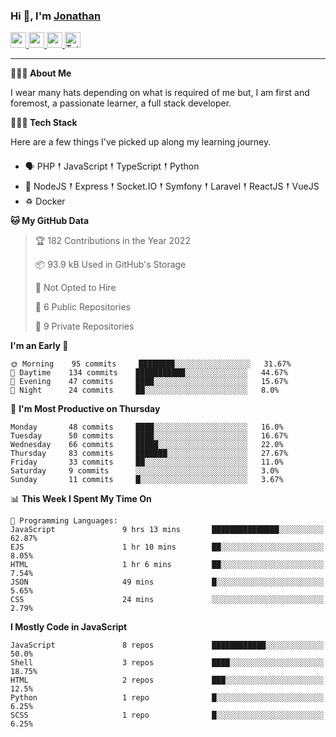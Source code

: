 ### Hi 👋, I'm [Jonathan](https://jonathan-d.ch) 

<p>
  <a href="https://www.twitter.com/redkill2108">
    <img src="https://img.shields.io/badge/twitter-%231DA1F2.svg?&style=for-the-badge&logo=twitter&logoColor=white" height=25>
  </a>
  <a href="https://www.linkedin.com/in/jdebetaz">
    <img src="https://img.shields.io/badge/linkedin-%230077B5.svg?&style=for-the-badge&logo=linkedin&logoColor=white" height=25>
  </a>
  <a href="https://www.instagram.com/jdebetaz/">
    <img src="https://img.shields.io/badge/instagram-%23E4405F.svg?&style=for-the-badge&logo=instagram&logoColor=white" height=25>
  </a>
  <a href="https://wakatime.com/@5c95ead1-71ee-4ecc-9a32-6c2b293dd432">
    <img src="https://wakatime.com/badge/user/5c95ead1-71ee-4ecc-9a32-6c2b293dd432.svg?style=for-the-badge" height=25 alt="Total time coded since Aug 23 2019" />
  </a>
</p>

-------

**🙋🏻‍♂️ About Me** 

<p>I wear many hats depending on what is required of me but, I am first and foremost, a passionate learner, a full stack developer.</p>

**👨🏻‍💻 Tech Stack** 

<p>Here are a few things I've picked up along my learning journey.</p>

- 🗣 PHP 𒑰 JavaScript 𒑰 TypeScript 𒑰 Python
- 🎒 NodeJS 𒑰 Express 𒑰 Socket.IO 𒑰 Symfony 𒑰 Laravel 𒑰 ReactJS 𒑰 VueJS
- ♽ Docker

<!--START_SECTION:waka-->
**🐱 My GitHub Data** 

> 🏆 182 Contributions in the Year 2022
 > 
> 📦 93.9 kB Used in GitHub's Storage 
 > 
> 🚫 Not Opted to Hire
 > 
> 📜 6 Public Repositories 
 > 
> 🔑 9 Private Repositories  
 > 
**I'm an Early 🐤** 

```text
🌞 Morning    95 commits     ████████░░░░░░░░░░░░░░░░░   31.67% 
🌆 Daytime    134 commits    ███████████░░░░░░░░░░░░░░   44.67% 
🌃 Evening    47 commits     ████░░░░░░░░░░░░░░░░░░░░░   15.67% 
🌙 Night      24 commits     ██░░░░░░░░░░░░░░░░░░░░░░░   8.0%

```
📅 **I'm Most Productive on Thursday** 

```text
Monday       48 commits     ████░░░░░░░░░░░░░░░░░░░░░   16.0% 
Tuesday      50 commits     ████░░░░░░░░░░░░░░░░░░░░░   16.67% 
Wednesday    66 commits     █████░░░░░░░░░░░░░░░░░░░░   22.0% 
Thursday     83 commits     ███████░░░░░░░░░░░░░░░░░░   27.67% 
Friday       33 commits     ██░░░░░░░░░░░░░░░░░░░░░░░   11.0% 
Saturday     9 commits      ░░░░░░░░░░░░░░░░░░░░░░░░░   3.0% 
Sunday       11 commits     █░░░░░░░░░░░░░░░░░░░░░░░░   3.67%

```


📊 **This Week I Spent My Time On** 

```text
💬 Programming Languages: 
JavaScript               9 hrs 13 mins       ███████████████░░░░░░░░░░   62.87% 
EJS                      1 hr 10 mins        ██░░░░░░░░░░░░░░░░░░░░░░░   8.05% 
HTML                     1 hr 6 mins         ██░░░░░░░░░░░░░░░░░░░░░░░   7.54% 
JSON                     49 mins             █░░░░░░░░░░░░░░░░░░░░░░░░   5.65% 
CSS                      24 mins             ░░░░░░░░░░░░░░░░░░░░░░░░░   2.79%

```

**I Mostly Code in JavaScript** 

```text
JavaScript               8 repos             ████████████░░░░░░░░░░░░░   50.0% 
Shell                    3 repos             ████░░░░░░░░░░░░░░░░░░░░░   18.75% 
HTML                     2 repos             ███░░░░░░░░░░░░░░░░░░░░░░   12.5% 
Python                   1 repo              █░░░░░░░░░░░░░░░░░░░░░░░░   6.25% 
SCSS                     1 repo              █░░░░░░░░░░░░░░░░░░░░░░░░   6.25%

```



<!--END_SECTION:waka-->
